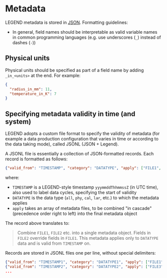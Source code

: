 # Metadata

LEGEND metadata is stored in [JSON](https://www.json.org). Formatting guidelines:

* In general, field names should be interpretable as valid variable names in
  common programming languages (e.g. use underscores (`_`) instead of dashes
  (`-`))

## Physical units

Physical units should be specified as part of a field name by adding
`_in_<units>` at the end. For example:

```json
{
  "radius_in_mm": 11,
  "temperature_in_K": 7
}
```

## Specifying metadata validity in time (and system)

LEGEND adopts a custom file format to specify the validity of metadata (for
example a data production configuration that varies in time or according to the
data taking mode), called JSONL (JSON + Legend).

A JSONL file is essentially a collection of JSON-formatted records. Each record
is formatted as follows:

```json
{"valid_from": "TIMESTAMP", "category": "DATATYPE", "apply": ["FILE1", "FILE2", ...]}
```

where:

* `TIMESTAMP` is a LEGEND-style timestamp `yyymmddThhmmssZ` (in UTC time),
  also used to label data cycles, specifying the start of validity
* `DATATYPE` is the data type (`all`, `phy`, `cal`, `lar`, etc.) to which the
  metadata applies
* `apply` takes an array of metadata files, to be combined "in cascade"
  (precedence order right to left) into the final metadata object

The record above translates to:

> Combine `FILE1`, `FILE2` etc. into a single metadata object. Fields in
> `FILE2` override fields in `FILE1`. This metadata applies only to `DATATYPE`
> data and is valid from `TIMESTAMP` on.

Records are stored in JSONL files one per line, without special delimiters:

```json
{"valid_from": "TIMESTAMP1", "category": "DATATYPE1", "apply": ["FILE1", "FILE2", ...]}
{"valid_from": "TIMESTAMP2", "category": "DATATYPE2", "apply": ["FILE3", "FILE4", ...]}
...
```
